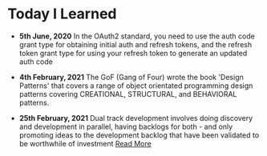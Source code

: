 # Today I Learned

- **5th June, 2020** In the OAuth2 standard, you need to use the auth code grant type for obtaining initial auth and refresh tokens, and the refresh token grant type for using your refresh token to generate an updated auth code

- **4th February, 2021** The GoF (Gang of Four) wrote the book 'Design Patterns' that covers a range of object orientated programming design patterns covering CREATIONAL, STRUCTURAL, and BEHAVIORAL patterns. 

- **25th February, 2021** Dual track development involves doing discovery and development in parallel, having backlogs for both - and only promoting ideas to the development backlog that have been validated to be worthwhile of investment [Read More](https://www.jpattonassociates.com/dual-track-development/)
